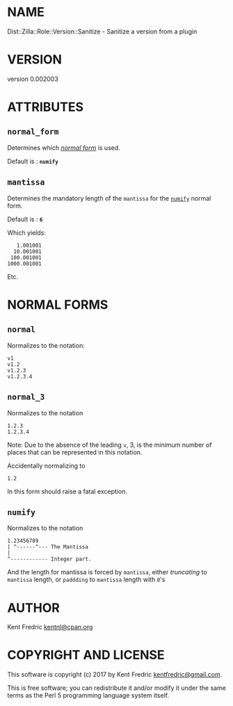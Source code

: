 # NAME

Dist::Zilla::Role::Version::Sanitize - Sanitize a version from a plugin

# VERSION

version 0.002003

# ATTRIBUTES

## `normal_form`

Determines which [_normal form_](#normal-forms) is used.

Default is : **`numify`**

## `mantissa`

Determines the mandatory length of the `mantissa` for the [`numify`](#numify) normal form.

Default is : **`6`**

Which yields:

       1.001001
      10.001001
     100.001001
    1000.001001

Etc.

# NORMAL FORMS

## `normal`

Normalizes to the notation:

    v1
    v1.2
    v1.2.3
    v1.2.3.4

## `normal_3`

Normalizes to the notation

    1.2.3
    1.2.3.4

Note: Due to the absence of the leading `v`, 3, is the minimum number of places that can be represented in this notation.

Accidentally normalizing to

    1.2

In this form should raise a fatal exception.

## `numify`

Normalizes to the notation

    1.23456789
    | ^------^--- The Mantissa
    |
    ^------------ Integer part.

And the length for mantissa is forced by `mantissa`, either _truncating_ to `mantissa` length, or `paddding` to `mantissa` length with `0`'s

# AUTHOR

Kent Fredric <kentnl@cpan.org>

# COPYRIGHT AND LICENSE

This software is copyright (c) 2017 by Kent Fredric <kentfredric@gmail.com>.

This is free software; you can redistribute it and/or modify it under
the same terms as the Perl 5 programming language system itself.
